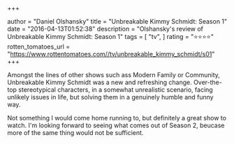 +++

author = "Daniel Olshansky"
title = "Unbreakable Kimmy Schmidt: Season 1"
date = "2016-04-13T01:52:38"
description = "Olshansky's review of Unbreakable Kimmy Schmidt: Season 1"
tags = [
    "tv",
]
rating = "⭐⭐⭐⭐"
rotten_tomatoes_url = "https://www.rottentomatoes.com//tv/unbreakable_kimmy_schmidt/s01"
+++

Amongst the lines of other shows such ass Modern Family or Community, Unbreakable Kimmy Schmidt was a new and refreshing change. Over-the-top stereotypical characters, in a somewhat unrealistic scenario, facing unlikely issues in life, but solving them in a genuinely humble and funny way. 

Not something I would come home running to, but definitely a great show to watch. I'm looking forward to seeing what comes out of Season 2, beucase more of the same thing would not be sufficient.

